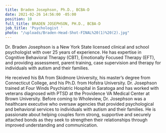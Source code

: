 ```yaml
---
title: Braden Josephson, Ph.D., BCBA-D
date: 2021-02-26 14:56:00 -05:00
position: 10
full_title: BRADEN JOSEPHSON, PH.D., BCBA-D
job_title: 'Psychologist '
photo: "/uploads/Braden-Head-Shot-FINAL%20(1)%20(2).jpg"
---
```



Dr. Braden Josephson is a New York State licensed clinical and school psychologist with over 25 years of experience. He has expertise in Cognitive Behavioral Therapy (CBT), Emotionally Focused Therapy (EFT), and providing assessment, parent training, case supervision and therapy for individuals with autism and their families.  

He received his BA from Skidmore University, his master’s degree from Connecticut College, and his Ph.D. from Hofstra University. Dr. Josephson trained at Four Winds Psychiatric Hospital in Saratoga and has worked with veterans diagnosed with PTSD at the Providence VA Medical Center at Brown University. Before coming to Wholeview, Dr. Josephson was a healthcare executive who oversaw agencies that provided psychological and behavioral services to individuals with autism and their families. He is passionate about helping couples form strong, supportive and securely attached bonds as they seek to strengthen their relationships through improved understanding and communication.
